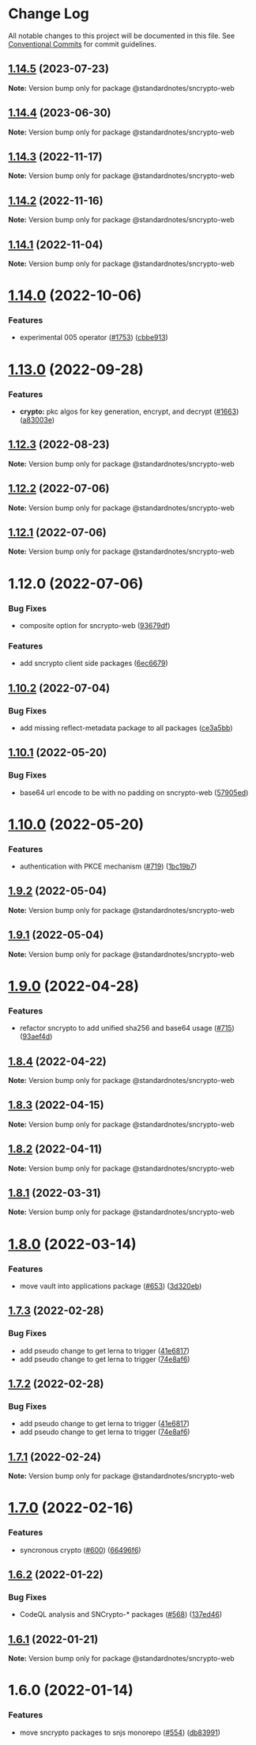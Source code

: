 # Change Log

All notable changes to this project will be documented in this file.
See [Conventional Commits](https://conventionalcommits.org) for commit guidelines.

## [1.14.5](https://github.com/standardnotes/app/compare/@standardnotes/sncrypto-web@1.14.4...@standardnotes/sncrypto-web@1.14.5) (2023-07-23)

**Note:** Version bump only for package @standardnotes/sncrypto-web

## [1.14.4](https://github.com/standardnotes/app/compare/@standardnotes/sncrypto-web@1.14.3...@standardnotes/sncrypto-web@1.14.4) (2023-06-30)

**Note:** Version bump only for package @standardnotes/sncrypto-web

## [1.14.3](https://github.com/standardnotes/app/compare/@standardnotes/sncrypto-web@1.14.2...@standardnotes/sncrypto-web@1.14.3) (2022-11-17)

**Note:** Version bump only for package @standardnotes/sncrypto-web

## [1.14.2](https://github.com/standardnotes/app/compare/@standardnotes/sncrypto-web@1.14.1...@standardnotes/sncrypto-web@1.14.2) (2022-11-16)

**Note:** Version bump only for package @standardnotes/sncrypto-web

## [1.14.1](https://github.com/standardnotes/app/compare/@standardnotes/sncrypto-web@1.14.0...@standardnotes/sncrypto-web@1.14.1) (2022-11-04)

**Note:** Version bump only for package @standardnotes/sncrypto-web

# [1.14.0](https://github.com/standardnotes/app/compare/@standardnotes/sncrypto-web@1.13.0...@standardnotes/sncrypto-web@1.14.0) (2022-10-06)

### Features

* experimental 005 operator ([#1753](https://github.com/standardnotes/app/issues/1753)) ([cbbe913](https://github.com/standardnotes/app/commit/cbbe913cd6eb694dd27997927bd5c45e8a64cc09))

# [1.13.0](https://github.com/standardnotes/app/compare/@standardnotes/sncrypto-web@1.12.3...@standardnotes/sncrypto-web@1.13.0) (2022-09-28)

### Features

* **crypto:** pkc algos for key generation, encrypt, and decrypt ([#1663](https://github.com/standardnotes/app/issues/1663)) ([a83003e](https://github.com/standardnotes/app/commit/a83003ee69d144c8e80eaee20bc7be2533d92c63))

## [1.12.3](https://github.com/standardnotes/app/compare/@standardnotes/sncrypto-web@1.12.2...@standardnotes/sncrypto-web@1.12.3) (2022-08-23)

**Note:** Version bump only for package @standardnotes/sncrypto-web

## [1.12.2](https://github.com/standardnotes/app/compare/@standardnotes/sncrypto-web@1.12.1...@standardnotes/sncrypto-web@1.12.2) (2022-07-06)

**Note:** Version bump only for package @standardnotes/sncrypto-web

## [1.12.1](https://github.com/standardnotes/app/compare/@standardnotes/sncrypto-web@1.12.0...@standardnotes/sncrypto-web@1.12.1) (2022-07-06)

**Note:** Version bump only for package @standardnotes/sncrypto-web

# 1.12.0 (2022-07-06)

### Bug Fixes

* composite option for sncrypto-web ([93679df](https://github.com/standardnotes/app/commit/93679df645f87d9fe795945a08d28061f092e178))

### Features

* add sncrypto client side packages ([6ec6679](https://github.com/standardnotes/app/commit/6ec66795d21bdfa5abfa08c3b79b19b5c4cd0449))

## [1.10.2](https://github.com/standardnotes/snjs/compare/@standardnotes/sncrypto-web@1.10.1...@standardnotes/sncrypto-web@1.10.2) (2022-07-04)

### Bug Fixes

* add missing reflect-metadata package to all packages ([ce3a5bb](https://github.com/standardnotes/snjs/commit/ce3a5bbf3f1d2276ac4abc3eec3c6a44c8c3ba9b))

## [1.10.1](https://github.com/standardnotes/snjs/compare/@standardnotes/sncrypto-web@1.10.0...@standardnotes/sncrypto-web@1.10.1) (2022-05-20)

### Bug Fixes

* base64 url encode to be with no padding on sncrypto-web ([57905ed](https://github.com/standardnotes/snjs/commit/57905eda8b4532b468c970f2f0a1cb71bc1e217d))

# [1.10.0](https://github.com/standardnotes/snjs/compare/@standardnotes/sncrypto-web@1.9.2...@standardnotes/sncrypto-web@1.10.0) (2022-05-20)

### Features

* authentication with PKCE mechanism ([#719](https://github.com/standardnotes/snjs/issues/719)) ([1bc19b7](https://github.com/standardnotes/snjs/commit/1bc19b79decf83a563d1cf095ee2e56f738152d1))

## [1.9.2](https://github.com/standardnotes/snjs/compare/@standardnotes/sncrypto-web@1.9.0...@standardnotes/sncrypto-web@1.9.2) (2022-05-04)

**Note:** Version bump only for package @standardnotes/sncrypto-web

## [1.9.1](https://github.com/standardnotes/snjs/compare/@standardnotes/sncrypto-web@1.9.0...@standardnotes/sncrypto-web@1.9.1) (2022-05-04)

**Note:** Version bump only for package @standardnotes/sncrypto-web

# [1.9.0](https://github.com/standardnotes/snjs/compare/@standardnotes/sncrypto-web@1.8.4...@standardnotes/sncrypto-web@1.9.0) (2022-04-28)

### Features

* refactor sncrypto to add unified sha256 and base64 usage  ([#715](https://github.com/standardnotes/snjs/issues/715)) ([93aef4d](https://github.com/standardnotes/snjs/commit/93aef4d39228a63f01aa90a88e5d28c3375ed707))

## [1.8.4](https://github.com/standardnotes/snjs/compare/@standardnotes/sncrypto-web@1.8.3...@standardnotes/sncrypto-web@1.8.4) (2022-04-22)

**Note:** Version bump only for package @standardnotes/sncrypto-web

## [1.8.3](https://github.com/standardnotes/snjs/compare/@standardnotes/sncrypto-web@1.8.2...@standardnotes/sncrypto-web@1.8.3) (2022-04-15)

**Note:** Version bump only for package @standardnotes/sncrypto-web

## [1.8.2](https://github.com/standardnotes/snjs/compare/@standardnotes/sncrypto-web@1.8.1...@standardnotes/sncrypto-web@1.8.2) (2022-04-11)

**Note:** Version bump only for package @standardnotes/sncrypto-web

## [1.8.1](https://github.com/standardnotes/snjs/compare/@standardnotes/sncrypto-web@1.8.0...@standardnotes/sncrypto-web@1.8.1) (2022-03-31)

**Note:** Version bump only for package @standardnotes/sncrypto-web

# [1.8.0](https://github.com/standardnotes/snjs/compare/@standardnotes/sncrypto-web@1.7.3...@standardnotes/sncrypto-web@1.8.0) (2022-03-14)

### Features

* move vault into applications package ([#653](https://github.com/standardnotes/snjs/issues/653)) ([3d320eb](https://github.com/standardnotes/snjs/commit/3d320eb51ac74729ab8864f1c4c4f24d8fb794d5))

## [1.7.3](https://github.com/standardnotes/snjs/compare/@standardnotes/sncrypto-web@1.7.1...@standardnotes/sncrypto-web@1.7.3) (2022-02-28)

### Bug Fixes

* add pseudo change to get lerna to trigger ([41e6817](https://github.com/standardnotes/snjs/commit/41e6817bbf726b0932cdf16f58622328b9e42803))
* add pseudo change to get lerna to trigger ([74e8af6](https://github.com/standardnotes/snjs/commit/74e8af640e3d0b8c2f0fc7cf792f4e2cdf33b50c))

## [1.7.2](https://github.com/standardnotes/snjs/compare/@standardnotes/sncrypto-web@1.7.1...@standardnotes/sncrypto-web@1.7.2) (2022-02-28)

### Bug Fixes

* add pseudo change to get lerna to trigger ([41e6817](https://github.com/standardnotes/snjs/commit/41e6817bbf726b0932cdf16f58622328b9e42803))
* add pseudo change to get lerna to trigger ([74e8af6](https://github.com/standardnotes/snjs/commit/74e8af640e3d0b8c2f0fc7cf792f4e2cdf33b50c))

## [1.7.1](https://github.com/standardnotes/snjs/compare/@standardnotes/sncrypto-web@1.7.0...@standardnotes/sncrypto-web@1.7.1) (2022-02-24)

**Note:** Version bump only for package @standardnotes/sncrypto-web

# [1.7.0](https://github.com/standardnotes/snjs/compare/@standardnotes/sncrypto-web@1.6.2...@standardnotes/sncrypto-web@1.7.0) (2022-02-16)

### Features

* syncronous crypto ([#600](https://github.com/standardnotes/snjs/issues/600)) ([66496f6](https://github.com/standardnotes/snjs/commit/66496f6487630689b76eae6cd15bcb0c31e6b9cc))

## [1.6.2](https://github.com/standardnotes/snjs/compare/@standardnotes/sncrypto-web@1.6.1...@standardnotes/sncrypto-web@1.6.2) (2022-01-22)

### Bug Fixes

* CodeQL analysis and SNCrypto-* packages ([#568](https://github.com/standardnotes/snjs/issues/568)) ([137ed46](https://github.com/standardnotes/snjs/commit/137ed46d8f16509211cda265f653c016fe111974))

## [1.6.1](https://github.com/standardnotes/snjs/compare/@standardnotes/sncrypto-web@1.6.0...@standardnotes/sncrypto-web@1.6.1) (2022-01-21)

**Note:** Version bump only for package @standardnotes/sncrypto-web

# 1.6.0 (2022-01-14)

### Features

* move sncrypto packages to snjs monorepo ([#554](https://github.com/standardnotes/snjs/issues/554)) ([db83991](https://github.com/standardnotes/snjs/commit/db8399190d9d10fdc31060568b836c62933fd525))
